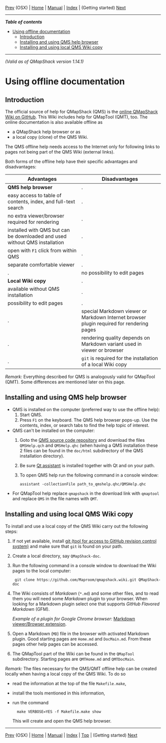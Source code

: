 [Prev](BuildOSX) (OSX) | [Home](Home) | [Manual](DocMain) | [Index](AxAdvIndex) | (Getting started) [Next](DocGettingStarted)
- - -

***Table of contents***

* [Using offline documentation](#using-offline-documentation)
    * [Introduction](#introduction)
    * [Installing and using QMS help browser](#installing-and-using-qms-help-browser)
    * [Installing and using local QMS Wiki copy](#installing-and-using-local-qms-wiki-copy)

* * * * * * * * * *
 

_(Valid as of QMapShack version 1.14.1)_

# Using offline documentation

## Introduction

The official source of help for QMapShack (QMS) is the [online QMapShack Wiki on GitHub][QMSWiki]. This Wiki includes help for QMapTool (QMT), too.
The online documentation is also available offline as

* a QMapShack help browser or as
* a local copy (clone) of the QMS Wiki.

The QMS offline help needs access to the Internet only for following links to pages not being part of the QMS Wiki (external links).

Both forms of the offline help have their specific advantages and disadvantages:

| Advantages | Disadvantages |
|------------|---------------|
| __QMS help browser__ | . |
| easy access to table of contents, index, and full-text search | . |
| no extra viewer/browser required for rendering | . |
| installed with QMS but can be downloaded and used without QMS installation | . |
| open with `F1` click from within QMS | . |
| separate comfortable viewer | . | 
| . | no possibility to edit pages |
| __Local Wiki copy__ | . |
| available without QMS installation | . |
| possibility to edit pages | . |
| . | special Markdown viewer or Markdown Internet browser plugin required for rendering pages|
| . | rendering quality depends on Markdown variant used in viewer or browser |
| . | `git` is required for the installation of a local Wiki copy |

_Remark:_ Everything described for QMS is analogously valid for QMapTool (QMT). Some differences are mentioned later on this page.


## Installing and using QMS help browser

* QMS is installed on the computer (preferred way to use the offline help):
    1. Start QMS.
    1. Press `F1` on the keyboard. The QMS help browser pops-up. Use the contents, index, or search tabs to find the help topic of interest.
* QMS can't be installed on the computer:
    1. Goto the [QMS source code repository][HelpSource] and download the files `QMSHelp.qch` and `QMSHelp.qhc` (when having a QMS installation these 2 files can be found in the `doc/html` subdirectory of the QMS installation directory).
    1. Be sure [Qt assistant][QtAssistant] is installed together with Qt and on your path.
    1. To open QMS help run the following command in a console window:
    
           assistant -collectionFile path_to_qmshelp.qhc/QMSHelp.qhc
* For QMapTool help replace `qmapshack` in the download link with `qmaptool` and replace `QMS` in the file names with `QMT`.

## Installing and using local QMS Wiki copy

To install and use a local copy of the QMS Wiki carry out the following steps:

1. If not yet available, install [git (tool for access to GitHub revision control system)][GitInstall] and make sure that `git` is found on your path.
1. Create a local directory, say `QMapShack-doc`.
1. Run the following command in a console window to download the Wiki pages to the local computer:

        git clone https://github.com/Maproom/qmapshack.wiki.git QMapShack-doc

1. The Wiki consists of _Markdown_ (`*.md`) and some other files, and to read them you will need some _Markdown_ plugin to your browser. When looking for a Markdown plugin select one that supports _GitHub Flavored Markdown_ (GFM).

     _Example of a plugin for Google Chrome browser:_ [Markdown viewer/Browser extension][MDPlugin].
   
1. Open a Markdown (`MD`) file in the browser with activated Markdown plugin. Good starting pages are `Home.md` and `DocMain.md`. From these pages other help pages can be accessed.
1. The QMapTool part of the Wiki can be found in the `QMapTool` subdirectory. Starting pages are `QMTHome.md` and `QMTDocMain`.

_Remark:_ The files necessary for the QMS/QMT offline help can be created locally when having a local copy of the QMS Wiki. To do so 

* read the information at the top of the file `Makefile.make`,
* install the tools mentioned in this information,
* run the command 

        make VERBOSE=YES -f Makefile.make show
        
  This will create and open the QMS help browser.      

[QMSWiki]: https://github.com/Maproom/qmapshack/wiki "QMS Wiki"
[QtAssistant]: https://doc.qt.io/qt-5/qtassistant-index.html "Qt assistant help"
[GitInstall]: https://git-scm.com/book/en/v2/Getting-Started-Installing-Git "Git installation"
[MDPlugin]: https://chrome.google.com/webstore/detail/markdown-viewer/ckkdlimhmcjmikdlpkmbgfkaikojcbjk "Chrome Markdown plugin"
[HelpSource]: https://github.com/Maproom/qmapshack/tree/dev/src/qmapshack/doc "QMS help source"

- - -
[Prev](BuildOSX) (OSX) | [Home](Home) | [Manual](DocMain) | [Index](AxAdvIndex) | [Top](#) | (Getting started) [Next](DocGettingStarted)

